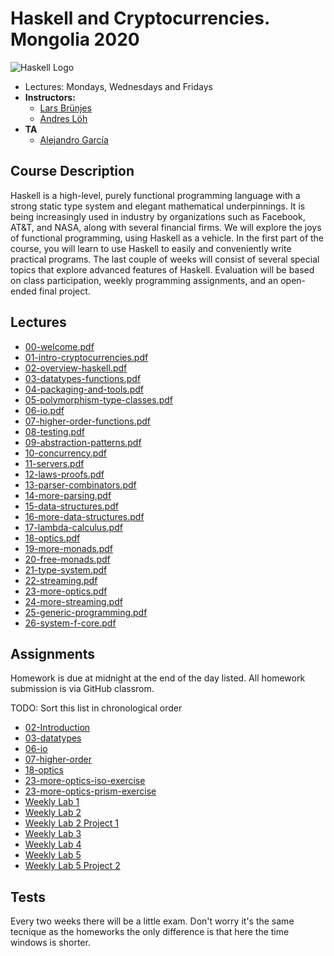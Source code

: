 # Haskell and Cryptocurrencies. Mongolia 2020

![Haskell Logo](https://upload.wikimedia.org/wikipedia/commons/1/1c/Haskell-Logo.svg)

- Lectures: Mondays, Wednesdays and Fridays
- **Instructors:**
  - [Lars Brünjes](https://iohk.io/en/team/lars-brunjes)
  - [Andres Löh](http://www.well-typed.com/people/andres/)
- **TA**
  - [Alejandro García](https://iohk.io/en/team/alejandro-garcia)

## Course Description

Haskell is a high-level, purely functional programming language with a
strong static type system and elegant mathematical underpinnings. It is
being increasingly used in industry by organizations such as Facebook,
AT\&T, and NASA, along with several financial firms. We will explore the
joys of functional programming, using Haskell as a vehicle. In the first
part of the course, you will learn to use Haskell to easily and
conveniently write practical programs. The last couple of weeks will
consist of several special topics that explore advanced features of
Haskell. Evaluation will be based on class participation, weekly
programming assignments, and an open-ended final project.

## Lectures

- [00-welcome.pdf](../lectures/00-welcome.pdf)
- [01-intro-cryptocurrencies.pdf](../lectures/01-intro-cryptocurrencies.pdf)
- [02-overview-haskell.pdf](../lectures/02-overview-haskell.pdf)
- [03-datatypes-functions.pdf](../lectures/03-datatypes-functions.pdf)
- [04-packaging-and-tools.pdf](../lectures/04-packaging-and-tools.pdf)
- [05-polymorphism-type-classes.pdf](../lectures/05-polymorphism-type-classes.pdf)
- [06-io.pdf](../lectures/06-io.pdf)
- [07-higher-order-functions.pdf](../lectures/07-higher-order-functions.pdf)
- [08-testing.pdf](../lectures/08-testing.pdf)
- [09-abstraction-patterns.pdf](../lectures/09-abstraction-patterns.pdf)
- [10-concurrency.pdf](../lectures/10-concurrency.pdf)
- [11-servers.pdf](../lectures/11-servers.pdf)
- [12-laws-proofs.pdf](../lectures/12-laws-proofs.pdf)
- [13-parser-combinators.pdf](../lectures/13-parser-combinators.pdf)
- [14-more-parsing.pdf](../lectures/14-more-parsing.pdf)
- [15-data-structures.pdf](../lectures/15-data-structures.pdf)
- [16-more-data-structures.pdf](../lectures/16-more-data-structures.pdf)
- [17-lambda-calculus.pdf](../lectures/17-lambda-calculus.pdf)
- [18-optics.pdf](../lectures/18-optics.pdf)
- [19-more-monads.pdf](../lectures/19-more-monads.pdf)
- [20-free-monads.pdf](../lectures/20-free-monads.pdf)
- [21-type-system.pdf](../lectures/21-type-system.pdf)
- [22-streaming.pdf](../lectures/22-streaming.pdf)
- [23-more-optics.pdf](../lectures/23-more-optics.pdf)
- [24-more-streaming.pdf](../lectures/24-more-streaming.pdf)
- [25-generic-programming.pdf](../lectures/25-generic-programming.pdf)
- [26-system-f-core.pdf](../lectures/26-system-f-core.pdf)

## Assignments

Homework is due at midnight at the end of the day listed.
All homework submission is via GitHub classrom.

TODO: Sort this list in chronological order

- [02-Introduction](https://classroom.github.com/a/ZFu9YQF5)
- [03-datatypes](https://classroom.github.com/a/YjmNAnkP)
- [06-io](https://classroom.github.com/a/_eDITQUZ)
- [07-higher-order](https://classroom.github.com/a/8_VyrI5G)
- [18-optics](https://classroom.github.com/a/64scxO2N)
- [23-more-optics-iso-exercise](https://classroom.github.com/a/X_vqmbZ-)
- [23-more-optics-prism-exercise](https://classroom.github.com/a/ndNOA6ql)
- [Weekly Lab 1](https://classroom.github.com/a/3-NL1Dm1)
- [Weekly Lab 2](https://classroom.github.com/a/C_4fj1Wl)
- [Weekly Lab 2 Project 1](https://classroom.github.com/g/VOXxjQGX)
- [Weekly Lab 3](https://classroom.github.com/a/DbLddfGO)
- [Weekly Lab 4](https://classroom.github.com/a/JeyoZcf9)
- [Weekly Lab 5](https://classroom.github.com/a/dbjJDHTT)
- [Weekly Lab 5 Project 2](https://classroom.github.com/g/DbMcQk3d)

## Tests

Every two weeks there will be a little exam.
Don't worry it's the same tecnique as the homeworks
the only difference is that here the time windows is shorter.
